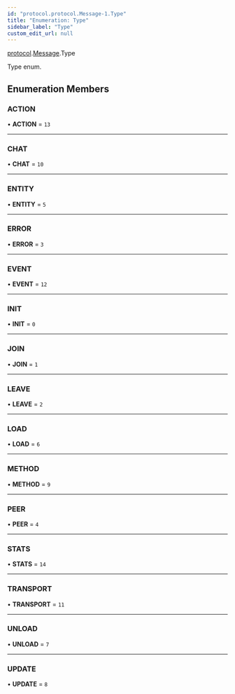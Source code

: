 ```yaml
---
id: "protocol.protocol.Message-1.Type"
title: "Enumeration: Type"
sidebar_label: "Type"
custom_edit_url: null
---
```


[protocol](../namespaces/protocol.protocol.md).[Message](../namespaces/protocol.protocol.Message-1.md).Type

Type enum.

## Enumeration Members

### ACTION

• **ACTION** = ``13``

___

### CHAT

• **CHAT** = ``10``

___

### ENTITY

• **ENTITY** = ``5``

___

### ERROR

• **ERROR** = ``3``

___

### EVENT

• **EVENT** = ``12``

___

### INIT

• **INIT** = ``0``

___

### JOIN

• **JOIN** = ``1``

___

### LEAVE

• **LEAVE** = ``2``

___

### LOAD

• **LOAD** = ``6``

___

### METHOD

• **METHOD** = ``9``

___

### PEER

• **PEER** = ``4``

___

### STATS

• **STATS** = ``14``

___

### TRANSPORT

• **TRANSPORT** = ``11``

___

### UNLOAD

• **UNLOAD** = ``7``

___

### UPDATE

• **UPDATE** = ``8``
